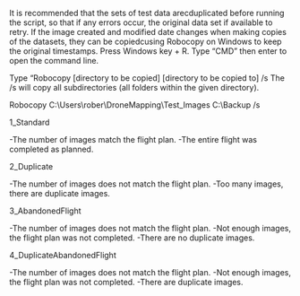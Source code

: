 It is recommended that the sets of test data arecduplicated before running the script, so that if any errors occur, the original data set if available to retry.
If the image created and modified date changes when making copies of the datasets, they can be copiedcusing Robocopy on Windows to keep the original timestamps. 
Press Windows key + R. Type “CMD” then enter to open the command line.

Type “Robocopy [directory to be copied] [directory to be copied to] /s
The /s will copy all subdirectories (all folders within the given directory).

Robocopy C:\Users\rober\\DroneMapping\Test_Images C:\Backup /s




1_Standard

-The number of images match the flight plan.
-The entire flight was completed as planned.

2_Duplicate

-The number of images does not match the flight plan.
-Too many images, there are duplicate images.

3_AbandonedFlight

-The number of images does not match the flight plan.
-Not enough images, the flight plan was not completed.
-There are no duplicate images.

4_DuplicateAbandonedFlight

-The number of images does not match the flight plan.
-Not enough images, the flight plan was not completed.
-There are duplicate images.